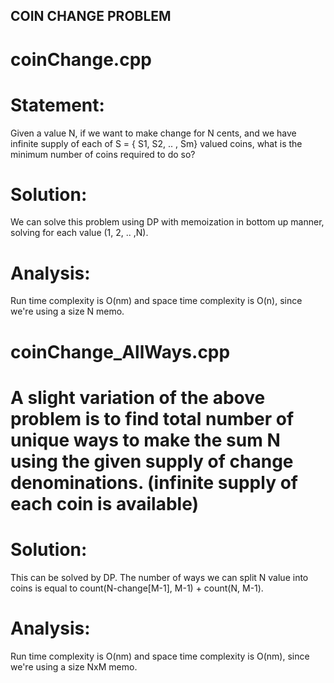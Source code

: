 ## COIN CHANGE PROBLEM

# coinChange.cpp

# Statement: 
Given a value N, if we want to make change for N cents, and we have infinite supply of each of S = { S1, S2, .. , Sm} valued coins, what is the minimum number of coins required to do so?

# Solution:
We can solve this problem using DP with memoization in bottom up manner, solving for each value (1, 2, .. ,N).

# Analysis:
Run time complexity is O(nm) and space time complexity is O(n), since we're using a size N memo. 

# coinChange_AllWays.cpp

# A slight variation of the above problem is to find total number of unique ways to make the sum N using the given supply of change denominations. (infinite supply of each coin is available)

# Solution: 
This can be solved by DP. The number of ways we can split N value into coins is equal to count(N-change[M-1], M-1) + count(N, M-1).

# Analysis:
Run time complexity is O(nm) and space time complexity is O(nm), since we're using a size NxM memo. 


